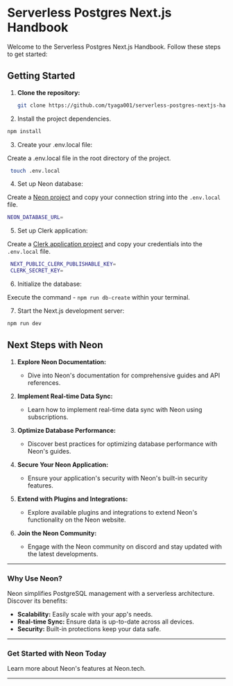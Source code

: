 # Serverless Postgres Next.js Handbook

Welcome to the Serverless Postgres Next.js Handbook. Follow these steps to get started:

## Getting Started

1. **Clone the repository:**
   ```bash
   git clone https://github.com/tyaga001/serverless-postgres-nextjs-handbook.git

2. Install the project dependencies.
  ```bash
  npm install
  ```
3. Create your .env.local file:

Create a .env.local file in the root directory of the project.

 ```bash
  touch .env.local
  ```

4. Set up Neon database:

Create a [Neon project](https://neon.tech/docs/introduction) and copy your connection string into the `.env.local` file.
  ```bash
  NEON_DATABASE_URL=
  ```
5. Set up Clerk application:

Create a [Clerk application project](https://clerk.com) and copy your credentials into the `.env.local` file.
  ```bash
   NEXT_PUBLIC_CLERK_PUBLISHABLE_KEY=
   CLERK_SECRET_KEY=
  ```
6. Initialize the database:

Execute the command - `npm run db-create` within your terminal.
  
7. Start the Next.js development server:
  ```bash
  npm run dev
  ```

## Next Steps with Neon

1. **Explore Neon Documentation:**
   - Dive into <Link href="https://neon.tech/docs">Neon's documentation</Link> for comprehensive guides and API references.

2. **Implement Real-time Data Sync:**
   - Learn how to implement real-time data sync with Neon using <Link href="https://neon.tech/docs/subscriptions">subscriptions</Link>.

3. **Optimize Database Performance:**
   - Discover best practices for optimizing database performance with Neon's <Link href="https://neon.tech/docs/guides">guides</Link>.

4. **Secure Your Neon Application:**
   - Ensure your application's security with Neon's <Link href="https://neon.tech/docs/security">built-in security features</Link>.

5. **Extend with Plugins and Integrations:**
   - Explore available plugins and integrations to extend Neon's functionality on the <Link href="https://neon.tech/plugins">Neon website</Link>.

6. **Join the Neon Community:**
   - Engage with the Neon community on <Link href="https://neon.tech/discord">discord</Link> and stay updated with the latest developments.
---

### Why Use Neon?

Neon simplifies PostgreSQL management with a serverless architecture. Discover its benefits:

- **Scalability:** Easily scale with your app's needs.
- **Real-time Sync:** Ensure data is up-to-date across all devices.
- **Security:** Built-in protections keep your data safe.

---

### Get Started with Neon Today

Learn more about Neon's features at <Link href="https://neon.tech">Neon.tech</Link>.

---
